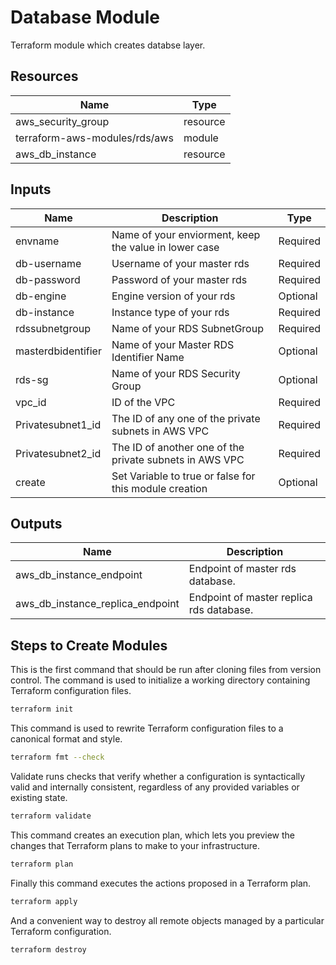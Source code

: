 # Database Module

Terraform module which creates databse layer.

## Resources

| Name | Type | 
| ------ | ------ | 
| aws_security_group | resource
| terraform-aws-modules/rds/aws | module
| aws_db_instance| resource

## Inputs

| Name | Description | Type
| ------ | ------ | ------ | 
| envname | Name of your enviorment, keep the value in lower case | Required
| db-username | Username of your master rds | Required
| db-password | Password of your master rds | Required
| db-engine | Engine version of your rds | Optional
| db-instance | Instance type of your rds | Required
| rdssubnetgroup |Name of your RDS SubnetGroup | Required
| masterdbidentifier | Name of your Master RDS Identifier Name | Optional
| rds-sg |Name of your RDS Security Group | Optional
| vpc_id | ID of the VPC | Required
| Privatesubnet1_id | The ID of any one of the private subnets in AWS VPC | Required
| Privatesubnet2_id | The ID of another one of the private subnets in AWS VPC | Required
| create | Set Variable to true or false for this module creation | Optional

## Outputs

| Name | Description | 
| ------ | ------ | 
| aws_db_instance_endpoint | Endpoint of master rds database.
| aws_db_instance_replica_endpoint | Endpoint of master replica rds database.


## Steps to Create Modules

This is the first command that should be run after cloning files from version control. The command is used to initialize a working directory containing Terraform configuration files.

```sh
terraform init
```

This command is used to rewrite Terraform configuration files to a canonical format and style.

```sh
terraform fmt --check
```

Validate runs checks that verify whether a configuration is syntactically valid and internally consistent, regardless of any provided variables or existing state.

```sh
terraform validate
```

This command creates an execution plan, which lets you preview the changes that Terraform plans to make to your infrastructure.

```sh
terraform plan
```

Finally this command executes the actions proposed in a Terraform plan.

```sh
terraform apply
```

And a convenient way to destroy all remote objects managed by a particular Terraform configuration.

```sh
terraform destroy
```





